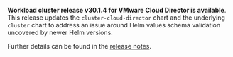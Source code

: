**Workload cluster release v30.1.4 for VMware Cloud Director is available**. This release updates the `cluster-cloud-director` chart and the underlying `cluster` chart to address an issue around Helm values schema validation uncovered by newer Helm versions.

Further details can be found in the [release notes](https://docs.giantswarm.io/changes/workload-cluster-releases-cloud-director/releases/cloud-director-30.1.4).
